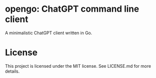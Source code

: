 # opengo: ChatGPT command line client

A minimalistic ChatGPT client written in Go.

# License

This project is licensed under the MIT license. See LICENSE.md for more details.